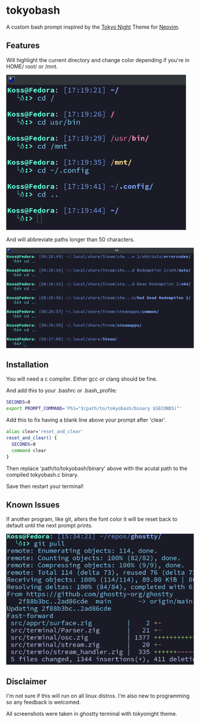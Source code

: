 # tokyobash
A custom bash prompt inspired by the [Tokyo Night](https://www.github.com/folke/tokyonight.nvim) Theme for [Neovim](https://www.github.com/neovim/neovim).
## Features
Will highlight the current directory and change color depending if you're in HOME/ root/ or /mnt.

![tokyobash_1](imgs/tokyobash_1.png)

And will abbreviate paths longer than 50 characters.

![tokyobash_2](imgs/tokyobash_2.png)


## Installation
You will need a c compiler.
Either gcc or clang should be fine.

And add this to your .bashrc or .bash_profile:

```bash
SECONDS=0
export PROMPT_COMMAND='PS1="$(path/to/tokyobash/binary $SECONDS)"'
```
Add this to fix having a blank line above your prompt after 'clear'.
```bash
alias clear='reset_and_clear'
reset_and_clear() {
  SECONDS=0
  command clear
}
```
Then replace 'path/to/tokyobash/binary' above with the acutal path to the compiled tokyobash.c binary.

Save then restart your terminal!
## Known Issues
If another program, like git, alters the font color it will be reset back to default until the next prompt prints.

![tokyobash_iss1](imgs/tokyobash_iss1.png)

## Disclaimer
I'm not sure if this will run on all linux distros. I'm also new to programming so any feedback is welcomed.

All screenshots were taken in ghostty terminal with tokyonight theme.
